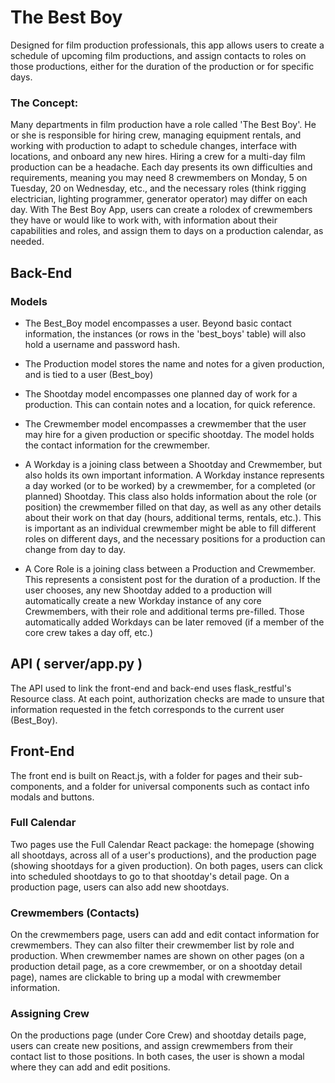 # The Best Boy

Designed for film production professionals, this app allows users to create a schedule of upcoming film productions, and assign contacts to roles on those productions, either for the duration of the production or for specific days.

### The Concept:
Many departments in film production have a role called 'The Best Boy'. He or she is responsible for hiring crew, managing equipment rentals, and working with production to adapt to schedule changes, interface with locations, and onboard any new hires. Hiring a crew for a multi-day film production can be a headache. Each day presents its own difficulties and requirements, meaning you may need 8 crewmembers on Monday, 5 on Tuesday, 20 on Wednesday, etc., and the necessary roles (think rigging electrician, lighting programmer, generator operator) may differ on each day. With The Best Boy App, users can create a rolodex of crewmembers they have or would like to work with, with information about their capabilities and roles, and assign them to days on a production calendar, as needed.


## Back-End

### Models
 - The Best_Boy model encompasses a user. Beyond basic contact information, the instances (or rows in the 'best_boys' table) will also hold a username and password hash. 

 - The Production model stores the name and notes for a given production, and is tied to a user (Best_boy)

 - The Shootday model encompasses one planned day of work for a production. This can contain notes and a location, for quick reference.

 - The Crewmember model encompasses a crewmember that the user may hire for a given production or specific shootday. The model holds the contact information for the crewmember.

 - A Workday is a joining class between a Shootday and Crewmember, but also holds its own important information. A Workday instance represents a day worked (or to be worked) by a crewmember, for a completed (or planned) Shootday. This class also holds information about the role (or position) the crewmember filled on that day, as well as any other details about their work on that day (hours, additional terms, rentals, etc.). This is important as an individual crewmember might be able to fill different roles on different days, and the necessary positions for a production can change from day to day.

 - A Core Role is a joining class between a Production and Crewmember. This represents a consistent post for the duration of a production. If the user chooses, any new Shootday added to a production will automatically create a new Workday instance of any core Crewmembers, with their role and additional terms pre-filled. Those automatically added Workdays can be later removed (if a member of the core crew takes a day off, etc.)


## API ( server/app.py )
The API used to link the front-end and back-end uses flask_restful's Resource class. At each point, authorization checks are made to unsure that information requested in the fetch corresponds to the current user (Best_Boy).

## Front-End
The front end is built on React.js, with a folder for pages and their sub-components, and a folder for universal components such as contact info modals and buttons.

### Full Calendar
Two pages use the Full Calendar React package: the homepage (showing all shootdays, across all of a user's productions), and the production page (showing shootdays for a given production). On both pages, users can click into scheduled shootdays to go to that shootday's detail page. On a production page, users can also add new shootdays.

### Crewmembers (Contacts)
On the crewmembers page, users can add and edit contact information for crewmembers. They can also filter their crewmember list by role and production. When crewmember names are shown on other pages (on a production detail page, as a core crewmember, or on a shootday detail page), names are clickable to bring up a modal with crewmember information.

### Assigning Crew 
On the productions page (under Core Crew) and shootday details page, users can create new positions, and assign crewmembers from their contact list to those positions. In both cases, the user is shown a modal where they can add and edit positions. 
